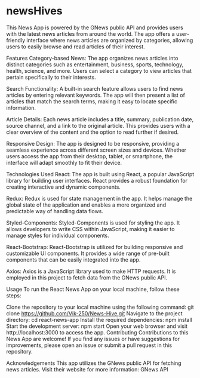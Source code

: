 # newsHives
This News App is powered by the GNews public API and provides users with the latest news articles from around the world. The app offers a user-friendly interface where news articles are organized by categories, allowing users to easily browse and read articles of their interest.

Features
Category-based News: The app organizes news articles into distinct categories such as entertainment, business, sports, technology, health, science, and more. Users can select a category to view articles that pertain specifically to their interests.

Search Functionality: A built-in search feature allows users to find news articles by entering relevant keywords. The app will then present a list of articles that match the search terms, making it easy to locate specific information.

Article Details: Each news article includes a title, summary, publication date, source channel, and a link to the original article. This provides users with a clear overview of the content and the option to read further if desired.

Responsive Design: The app is designed to be responsive, providing a seamless experience across different screen sizes and devices. Whether users access the app from their desktop, tablet, or smartphone, the interface will adapt smoothly to fit their device.

Technologies Used
React: The app is built using React, a popular JavaScript library for building user interfaces. React provides a robust foundation for creating interactive and dynamic components.

Redux: Redux is used for state management in the app. It helps manage the global state of the application and enables a more organized and predictable way of handling data flows.

Styled-Components: Styled-Components is used for styling the app. It allows developers to write CSS within JavaScript, making it easier to manage styles for individual components.

React-Bootstrap: React-Bootstrap is utilized for building responsive and customizable UI components. It provides a wide range of pre-built components that can be easily integrated into the app.

Axios: Axios is a JavaScript library used to make HTTP requests. It is employed in this project to fetch data from the GNews public API.

Usage
To run the React News App on your local machine, follow these steps:

Clone the repository to your local machine using the following command:
git clone https://github.com/Vik-250/News-Hive.git
Navigate to the project directory:
cd react-news-app
Install the required dependencies:
npm install
Start the development server:
npm start
Open your web browser and visit http://localhost:3000 to access the app.
Contributing
Contributions to this News App are welcome! If you find any issues or have suggestions for improvements, please open an issue or submit a pull request in this repository.

Acknowledgements
This app utilizes the GNews public API for fetching news articles. Visit their website for more information: GNews API
